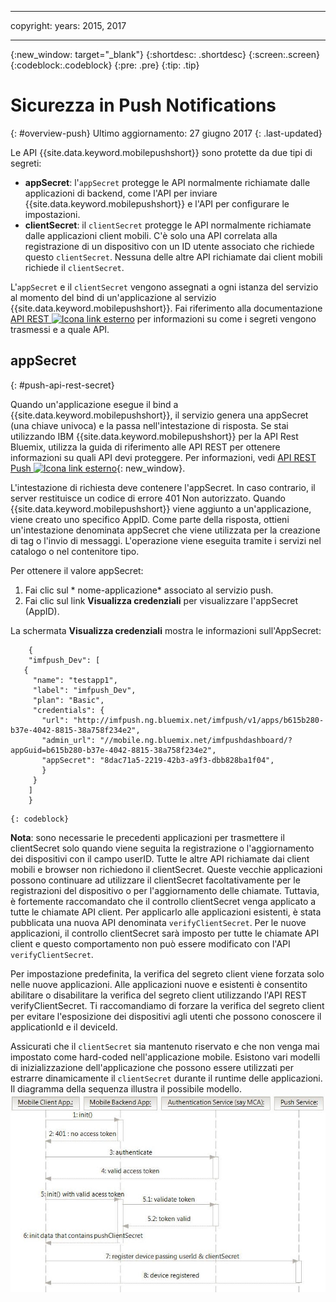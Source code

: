 ----

copyright:
 years: 2015, 2017

---

{:new_window: target="_blank"}
{:shortdesc: .shortdesc}
{:screen:.screen}
{:codeblock:.codeblock}
{:pre: .pre}
{:tip: .tip}

# Sicurezza in Push Notifications 
{: #overview-push}
Ultimo aggiornamento: 27 giugno 2017
{: .last-updated}


Le API {{site.data.keyword.mobilepushshort}} sono protette da due tipi di segreti: 

- **appSecret**: l'`appSecret` protegge le API normalmente richiamate dalle applicazioni di backend, come l'API per inviare {{site.data.keyword.mobilepushshort}} e l'API per configurare le impostazioni.
- **clientSecret**:  il `clientSecret` protegge le API normalmente richiamate dalle applicazioni client mobili. C'è solo una API correlata alla registrazione di un dispositivo con un ID utente associato che richiede questo `clientSecret`. Nessuna delle altre API richiamate dai client mobili richiede il `clientSecret`. 

L'`appSecret` e il `clientSecret` vengono assegnati a ogni istanza del servizio al momento del bind di un'applicazione al servizio {{site.data.keyword.mobilepushshort}}. Fai riferimento alla documentazione [API REST ![Icona link esterno](../../icons/launch-glyph.svg "Icona link esterno")](https://mobile.{DomainName}/imfpush/) per informazioni su come i segreti vengono trasmessi e a quale API.

## appSecret 
{: #push-api-rest-secret}

Quando un'applicazione esegue il bind a {{site.data.keyword.mobilepushshort}}, il servizio genera una appSecret (una chiave univoca) e la passa nell'intestazione di risposta. Se stai utilizzando IBM {{site.data.keyword.mobilepushshort}} per la API Rest Bluemix, utilizza la guida di riferimento alle API REST per ottenere informazioni su quali API devi proteggere. Per informazioni, vedi [API REST Push ![Icona link esterno](../../icons/launch-glyph.svg "Icona link esterno")](https://mobile.{DomainName}/imfpush/){: new_window}.

L'intestazione di richiesta deve contenere l'appSecret. In caso contrario, il server restituisce un codice di errore
                401 Non autorizzato. Quando {{site.data.keyword.mobilepushshort}} viene aggiunto a un'applicazione, viene creato uno specifico AppID. Come parte della risposta, ottieni un'intestazione denominata appSecret che viene utilizzata per la creazione di tag o l'invio di messaggi. L'operazione viene eseguita tramite i servizi nel catalogo o
                nel contenitore tipo.

Per ottenere il valore appSecret:

1. Fai clic sul * nome-applicazione* associato al servizio push.
2. Fai clic sul link **Visualizza credenziali** per visualizzare
                        l'appSecret (AppID).

La schermata **Visualizza credenziali** mostra le informazioni sull'AppSecret:
```
	{
    "imfpush_Dev": [
   {
     "name": "testapp1",
     "label": "imfpush_Dev",
     "plan": "Basic",
     "credentials": {
       "url": "http://imfpush.ng.bluemix.net/imfpush/v1/apps/b615b280-b37e-4042-8815-38a758f234e2",
       "admin_url": "//mobile.ng.bluemix.net/imfpushdashboard/?appGuid=b615b280-b37e-4042-8815-38a758f234e2",
       "appSecret": "8dac71a5-2219-42b3-a9f3-dbb828ba1f04",
       }
     }
    ]
    }
```
	{: codeblock} 


**Nota**: sono necessarie le precedenti applicazioni per trasmettere il clientSecret solo quando viene seguita la registrazione o l'aggiornamento dei dispositivi con il campo userID. Tutte le altre API richiamate dai client mobili e browser non richiedono il clientSecret. Queste vecchie applicazioni possono continuare ad utilizzare il clientSecret facoltativamente per le registrazioni del dispositivo o per l'aggiornamento delle chiamate. Tuttavia, è fortemente raccomandato che il controllo clientSecret venga applicato a tutte le chiamate API client. Per applicarlo alle applicazioni esistenti, è stata pubblicata una nuova API denominata `verifyClientSecret`.  Per le nuove applicazioni, il controllo clientSecret sarà imposto per tutte le chiamate API client e questo comportamento non può essere modificato con l'API `verifyClientSecret`.

Per impostazione predefinita, la verifica del segreto client viene forzata solo nelle nuove applicazioni. Alle applicazioni nuove e esistenti è consentito abilitare o disabilitare la verifica del segreto client utilizzando l'API REST verifyClientSecret. Ti raccomandiamo di forzare la verifica del segreto client per evitare l'esposizione dei dispositivi agli utenti che possono conoscere il applicationId e il deviceId.

Assicurati che il `clientSecret` sia mantenuto riservato e che non venga mai impostato come hard-coded nell'applicazione mobile. Esistono vari modelli di inizializzazione dell'applicazione che possono essere utilizzati per estrarre dinamicamente il `clientSecret` durante il runtime delle applicazioni. Il diagramma della sequenza illustra il possibile modello.
![Enable_Push](images/init_client_secret.jpg) 



